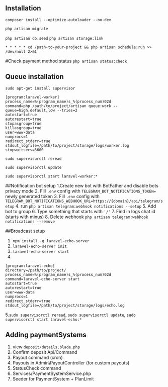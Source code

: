 
## Installation

`composer install --optimize-autoloader --no-dev`

`php artisan migrate`

`php artisan db:seed`
`php artisan storage:link`

`* * * * * cd /path-to-your-project && php artisan schedule:run >> /dev/null 2>&1`

#Check payment method status
`php artisan status:check`

## Queue installation
`sudo apt-get install supervisor`
```
[program:laravel-worker]
process_name=%(program_name)s_%(process_num)02d
command=php /path/to/project/artisan queue:work --queue=high,default,low --tries=2
autostart=true
autorestart=true
stopasgroup=true
killasgroup=true
user=www-data
numprocs=1
redirect_stderr=true
stdout_logfile=/path/to/project/storage/logs/worker.log
stopwaitsecs=3600
```

`sudo supervisorctl reread`

`sudo supervisorctl update`

`sudo supervisorctl start laravel-worker:*`


##Notification bot setup
1.Create new bot with BotFather and disable bots privacy mode
2. Fill `.env` config with `TELEGRAM_BOT_NOTIFICATIONS_TOKEN=` newly generated token
3. Fill `.env` config with `TELEGRAM_BOT_NOTIFICATIONS_WEBHOOK_URL=https://{domain}/api/telegram/setup`
4. run `php artisan telegram:webhook notifications --setup`
5. Add bot to group
6. Type something that starts with `'/'`
7. Find in logs chat id (starts with minus)
8. Delete webhook `php artisan telegram:webhook notifications --remove`

##Broadcast setup
1. `npm install -g laravel-echo-server`
2. `laravel-echo-server init`
3. `laravel-echo-server start`
4. 
```
[program:laravel-echo]
directory=/path/to/project/
process_name=%(program_name)s_%(process_num)02d
command=laravel-echo-server start
autostart=true
autorestart=true
user=www-data
numprocs=1
redirect_stderr=true
stdout_logfile=/path/to/project/storage/logs/echo.log
```
5.`sudo supervisorctl reread`, `sudo supervisorctl update`, `sudo supervisorctl start laravel-echo:*`

## Adding paymentSystems
1. view `deposit/details.blade.php`
2. Confirm deposit Api/Command 
3. Payout command (cron)
4. Payouts in Admin\PayoutController (for custom payouts)
5. StatusCheck command
6. Services/PaymentSystemService.php
7. Seeder for PaymentSystem + PlanLimit
